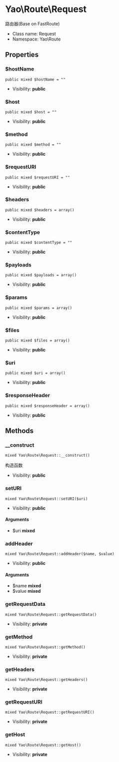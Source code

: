 Yao\Route\Request
===============

路由器(Base on FastRoute)




* Class name: Request
* Namespace: Yao\Route





Properties
----------


### $hostName

    public mixed $hostName = ""





* Visibility: **public**


### $host

    public mixed $host = ""





* Visibility: **public**


### $method

    public mixed $method = ""





* Visibility: **public**


### $requestURI

    public mixed $requestURI = ""





* Visibility: **public**


### $headers

    public mixed $headers = array()





* Visibility: **public**


### $contentType

    public mixed $contentType = ""





* Visibility: **public**


### $payloads

    public mixed $payloads = array()





* Visibility: **public**


### $params

    public mixed $params = array()





* Visibility: **public**


### $files

    public mixed $files = array()





* Visibility: **public**


### $uri

    public mixed $uri = array()





* Visibility: **public**


### $responseHeader

    public mixed $responseHeader = array()





* Visibility: **public**


Methods
-------


### __construct

    mixed Yao\Route\Request::__construct()

构造函数



* Visibility: **public**




### setURI

    mixed Yao\Route\Request::setURI($uri)





* Visibility: **public**


#### Arguments
* $uri **mixed**



### addHeader

    mixed Yao\Route\Request::addHeader($name, $value)





* Visibility: **public**


#### Arguments
* $name **mixed**
* $value **mixed**



### getRequestData

    mixed Yao\Route\Request::getRequestData()





* Visibility: **private**




### getMethod

    mixed Yao\Route\Request::getMethod()





* Visibility: **private**




### getHeaders

    mixed Yao\Route\Request::getHeaders()





* Visibility: **private**




### getRequestURI

    mixed Yao\Route\Request::getRequestURI()





* Visibility: **private**




### getHost

    mixed Yao\Route\Request::getHost()





* Visibility: **private**



